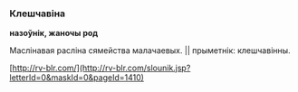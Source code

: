 ### Клешчавіна
**назоўнік, жаночы род**

Маслінавая расліна сямейства малачаевых. || прыметнік: клешчавінны.

<a rel="author">[http://rv-blr.com/](http://rv-blr.com/slounik.jsp?letterId=0&maskId=0&pageId=1410)</a>
